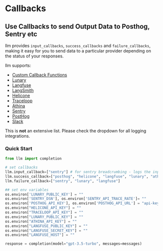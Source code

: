 # Callbacks

## Use Callbacks to send Output Data to Posthog, Sentry etc

llm provides `input_callbacks`, `success_callbacks` and `failure_callbacks`, making it easy for you to send data to a particular provider depending on the status of your responses.

llm supports:

- [Custom Callback Functions](https://docs.llm.ai/docs/observability/custom_callback)
- [Lunary](https://lunary.ai/docs)
- [Langfuse](https://langfuse.com/docs)
- [LangSmith](https://www.langchain.com/langsmith)
- [Helicone](https://docs.helicone.ai/introduction)
- [Traceloop](https://traceloop.com/docs)
- [Athina](https://docs.athina.ai/)
- [Sentry](https://docs.sentry.io/platforms/python/)
- [PostHog](https://posthog.com/docs/libraries/python)
- [Slack](https://slack.dev/bolt-python/concepts)

This is **not** an extensive list. Please check the dropdown for all logging integrations.

### Quick Start

```python
from llm import completion

# set callbacks
llm.input_callback=["sentry"] # for sentry breadcrumbing - logs the input being sent to the api
llm.success_callback=["posthog", "helicone", "langfuse", "lunary", "athina"]
llm.failure_callback=["sentry", "lunary", "langfuse"]

## set env variables
os.environ['LUNARY_PUBLIC_KEY'] = ""
os.environ['SENTRY_DSN'], os.environ['SENTRY_API_TRACE_RATE']= ""
os.environ['POSTHOG_API_KEY'], os.environ['POSTHOG_API_URL'] = "api-key", "api-url"
os.environ["HELICONE_API_KEY"] = ""
os.environ["TRACELOOP_API_KEY"] = ""
os.environ["LUNARY_PUBLIC_KEY"] = ""
os.environ["ATHINA_API_KEY"] = ""
os.environ["LANGFUSE_PUBLIC_KEY"] = ""
os.environ["LANGFUSE_SECRET_KEY"] = ""
os.environ["LANGFUSE_HOST"] = ""

response = completion(model="gpt-3.5-turbo", messages=messages)
```

